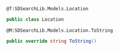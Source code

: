 ```
@T:SDSearchLib.Models.Location
```
```csharp
public class Location
```
```
@M:SDSearchLib.Models.Location.ToString
```
```csharp
public override string ToString()
```
